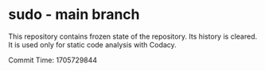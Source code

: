 # sudo - main branch

This repository contains frozen state of the repository.
Its history is cleared. It is used only for static code
analysis with Codacy.

Commit Time: 1705729844